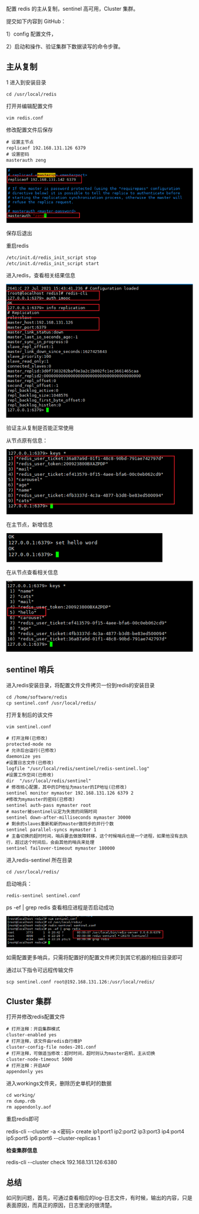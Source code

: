 配置 redis 的主从复制，sentinel 高可用，Cluster 集群。

提交如下内容到 GitHub： 

1）config 配置文件，

2）启动和操作、验证集群下数据读写的命令步骤。



## 主从复制

1 进入到安装目录

```
cd /usr/local/redis
```

打开并编辑配置文件

```
vim redis.conf
```

修改配置文件后保存

```
# 设置主节点
replicaof 192.168.131.126 6379
# 设置密码
masterauth zeng
```

![image-20210728061934231](.\image\image-20210728061934231.png)

保存后退出

重启redis

```
/etc/init.d/redis_init_script stop
/etc/init.d/redis_init_script start
```

进入redis，查看相关结果信息

![image-20210728073452752](./image/image-20210728073452752.png)

验证主从复制是否能正常使用

从节点原有信息：

![image-20210728074402006](./image/image-20210728074402006.png)

在主节点，新增信息

![image-20210728074552698](./image/image-20210728074552698.png)

在从节点查看相关信息

![image-20210728114408571](./image/image-20210728114408571.png)



## sentinel  哨兵

进入redis安装目录，将配置文件文件拷贝一份到redis的安装目录

```
cd /home/software/redis
cp sentinel.conf /usr/local/redis/
```

打开复制后的该文件

```
vim sentinel.conf
```

```
# 打开注释(已修改)
protected-mode no
# 允许后台运行(已修改)
daemonize yes
#设置日志文件(已修改)
logfile "/usr/local/redis/sentinel/redis-sentinel.log"
#设置工作空间(已修改)
dir  "/usr/local/redis/sentinel"
# 修改核心配置，其中的IP地址为master的IP地址(已修改)
sentinel monitor mymaster 192.168.131.126 6379 2
#修改为mymaster的密码(已修改)
sentinel auth-pass mymaster root
# master被sentinel认定为失效的间隔时间
sentinel down-after-milliseconds mymaster 30000
# 剩余的slaves重新和新的master做同步的并行个数
sentinel parallel-syncs mymaster 1
# 主备切换的超时时间，哨兵要去做故障转移，这个时候哨兵也是一个进程，如果他没有去执行，超过这个时间后，会由其他的哨兵来处理
sentinel failover-timeout mymaster 180000
```

进入redis-sentinel  所在目录  

```
cd /usr/local/redis/
```

启动哨兵：

```
redis-sentinel sentinel.conf
```

ps -ef | grep redis 查看相应进程是否启动成功

![image-20210728132852629](./image/image-20210728132852629.png)

如需配置更多哨兵，只需将配置好的配置文件拷贝到其它机器的相应目录即可



通过以下指令可远程传输文件

```
scp sentinel.conf root@192.168.131.126:/usr/local/redis/
```



## Cluster 集群

打开并修改redis配置文件

```
# 打开注释：开启集群模式
cluster-enabled yes
# 打开注释，该文件由redis自行维护
cluster-config-file nodes-201.conf
# 打开注释，可做适当修改：超时时间，超时则认为master宕机，主从切换
cluster-node-timeout 5000
# 打开注释：开启AOF
appendonly yes
```

进入workings文件夹，删除历史单机时的数据

```
cd working/
rm dump.rdb
rm appendonly.aof
```

重启redis即可

redis-cli --cluster -a <密码>  create ip1:port1 ip2:port2 ip3:port3 ip4:port4 ip5:port5 ip6:port6 --cluster-replicas 1



**检查集群信息**

redis-cli --cluster check 192.168.131.126:6380



## 总结

如问到问题，首先，可通过查看相应的log-日志文件，有时候，输出的内容，只是表面原因，而真正的原因，日志里说的很清楚。